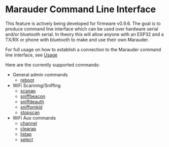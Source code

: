 # Marauder Command Line Interface
This feature is actively being developed for firmware v0.9.6. The goal is to produce command line interface which can be used over hardware serial and/or bluetooth serial. In theory this will allow anyone with an ESP32 and a TX/RX or phone with bluetooth to make and use their own Marauder.

For full usage on how to establish a connection to the Marauder command line interface, see [Usage](cli-usage)

Here are the currently supported commands:
- General admin commands
  - [reboot](reboot-cmd)
- WiFi Scanning/Sniffing
  - [scanap](scanap)
  - [sniffbeacon](sniffbeacon)
  - [sniffdeauth](sniffdeauth)
  - [sniffpmkid](sniffpmkid)
  - [stopscan](stopscan)
- WiFi Aux commands
  - [channel](channel)
  - [clearap](clearap)
  - [listap](listap)
  - [select](select)